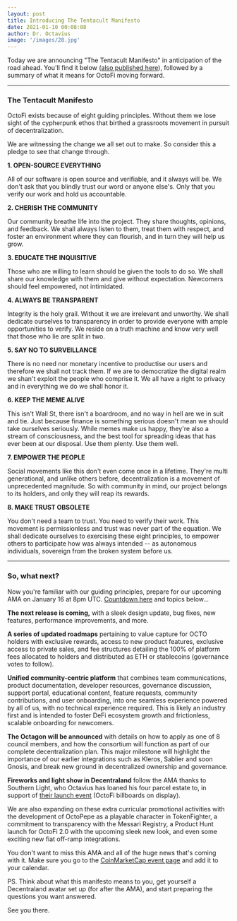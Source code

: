 ```yaml
---
layout: post
title: Introducing The Tentacult Manifesto
date: 2021-01-10 00:08:08
author: Dr. Octavius
image: '/images/28.jpg'
---
```


Today we are announcing "The Tentacult Manifesto" in anticipation of the road ahead. You'll find it below ([also published here](https://docs.octo.fi/docs/manifesto)), followed by a summary of what it means for OctoFi moving forward.

---

### The Tentacult Manifesto

OctoFi exists because of eight guiding principles. Without them we lose sight of the cypherpunk ethos that birthed a grassroots movement in pursuit of decentralization.

We are witnessing the change we all set out to make. So consider this a pledge to see that change through.

**1. OPEN-SOURCE EVERYTHING**

All of our software is open source and verifiable, and it always will be. We don't ask that you blindly trust our word or anyone else's. Only that you verify our work and hold us accountable.

**2. CHERISH THE COMMUNITY**

Our community breathe life into the project. They share thoughts, opinions, and feedback. We shall always listen to them, treat them with respect, and foster an environment where they can flourish, and in turn they will help us grow.

**3. EDUCATE THE INQUISITIVE**

Those who are willing to learn should be given the tools to do so. We shall share our knowledge with them and give without expectation. Newcomers should feel empowered, not intimidated.

**4. ALWAYS BE TRANSPARENT**

Integrity is the holy grail. Without it we are irrelevant and unworthy. We shall dedicate ourselves to transparency in order to provide everyone with ample opportunities to verify. We reside on a truth machine and know very well that those who lie are split in two.

**5. SAY NO TO SURVEILLANCE**

There is no need nor monetary incentive to productise our users and therefore we shall not track them. If we are to democratize the digital realm we shan't exploit the people who comprise it. We all have a right to privacy and in everything we do we shall honor it.

**6. KEEP THE MEME ALIVE**

This isn't Wall St, there isn't a boardroom, and no way in hell are we in suit and tie. Just because finance is something serious doesn't mean we should take ourselves seriously. While memes make us happy, they're also a stream of consciousness, and the best tool for spreading ideas that has ever been at our disposal. Use them plenty. Use them well.

**7. EMPOWER THE PEOPLE**

Social movements like this don't even come once in a lifetime. They're multi generational, and unlike others before, decentralization is a movement of unprecedented magnitude. So with community in mind, our project belongs to its holders, and only they will reap its rewards.

**8. MAKE TRUST OBSOLETE**

You don't need a team to trust. You need to verify their work. This movement is permissionless and trust was never part of the equation. We shall dedicate ourselves to exercising these eight principles, to empower others to participate how was always intended -- as autonomous individuals, sovereign from the broken system before us.

---

### So, what next?

Now you're familiar with our guiding principles, prepare for our upcoming AMA on January 16 at 8pm UTC. [Countdown here](https://coinmarketcap.com/headlines/events/happy-new-yield-ama-octofi/) and topics below...

**The next release is coming,** with a sleek design update, bug fixes, new features, performance improvements, and more.

**A series of updated roadmaps** pertaining to value capture for OCTO holders with exclusive rewards, access to new product features, exclusive access to private sales, and fee structures detailing the 100% of platform fees allocated to holders and distributed as ETH or stablecoins (governance votes to follow).

**Unified community-centric platform** that combines team communications, product documentation, developer resources, governance discussion, support portal, educational content, feature requests, community contributions, and user onboarding, into one seamless experience powered by all of us, with no technical experience required. This is likely an industry first and is intended to foster DeFi ecosystem growth and frictionless, scalable onboarding for newcomers.


**The Octagon will be announced** with details on how to apply as one of 8 council members, and how the consortium will function as part of our complete decentralization plan. This major milestone will highlight the importance of our earlier integrations such as Kleros, Sablier and soon Gnosis, and break new ground in decentralized ownership and governance.

**Fireworks and light show in Decentraland** follow the AMA thanks to Southern Light, who Octavius has loaned his four parcel estate to, in support of [their launch event](https://events.decentraland.org/en/?event=b604e961-9fa9-4493-804c-fd880d31b55b) (OctoFi billboards on display). 

We are also expanding on these extra curricular promotional activities with the development of OctoPepe as a playable character in TokenFighter, a commitment to transparency with the Messari Registry, a Product Hunt launch for OctoFi 2.0 with the upcoming sleek new look, and even some exciting new fiat off-ramp integrations.

You don't want to miss this AMA and all of the huge news that's coming with it. Make sure you go to the [CoinMarketCap event page](https://events.decentraland.org/en/?event=b604e961-9fa9-4493-804c-fd880d31b55b) and add it to your calendar.

PS. Think about what this manifesto means to you, get yourself a Decentraland avatar set up (for after the AMA), and start preparing the questions you want answered. 

See you there.
